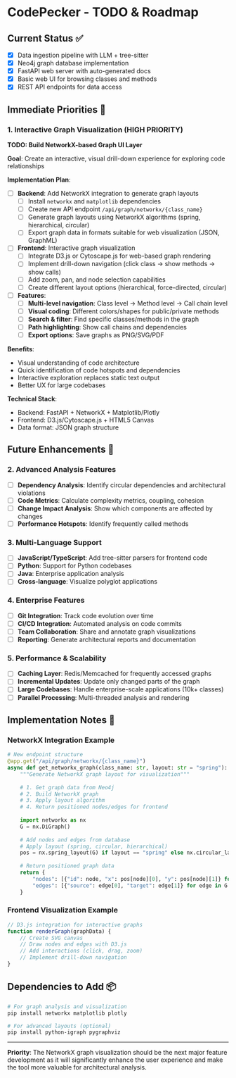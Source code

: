 # CodePecker - TODO & Roadmap

## Current Status ✅
- [x] Data ingestion pipeline with LLM + tree-sitter
- [x] Neo4j graph database implementation
- [x] FastAPI web server with auto-generated docs
- [x] Basic web UI for browsing classes and methods
- [x] REST API endpoints for data access

## Immediate Priorities 🚀

### 1. Interactive Graph Visualization (HIGH PRIORITY)
**TODO: Build NetworkX-based Graph UI Layer**

**Goal**: Create an interactive, visual drill-down experience for exploring code relationships

**Implementation Plan**:
- [ ] **Backend**: Add NetworkX integration to generate graph layouts
  - [ ] Install `networkx` and `matplotlib` dependencies
  - [ ] Create new API endpoint `/api/graph/networkx/{class_name}` 
  - [ ] Generate graph layouts using NetworkX algorithms (spring, hierarchical, circular)
  - [ ] Export graph data in formats suitable for web visualization (JSON, GraphML)

- [ ] **Frontend**: Interactive graph visualization
  - [ ] Integrate D3.js or Cytoscape.js for web-based graph rendering
  - [ ] Implement drill-down navigation (click class → show methods → show calls)
  - [ ] Add zoom, pan, and node selection capabilities
  - [ ] Create different layout options (hierarchical, force-directed, circular)

- [ ] **Features**:
  - [ ] **Multi-level navigation**: Class level → Method level → Call chain level
  - [ ] **Visual coding**: Different colors/shapes for public/private methods
  - [ ] **Search & filter**: Find specific classes/methods in the graph
  - [ ] **Path highlighting**: Show call chains and dependencies
  - [ ] **Export options**: Save graphs as PNG/SVG/PDF

**Benefits**:
- Visual understanding of code architecture
- Quick identification of code hotspots and dependencies  
- Interactive exploration replaces static text output
- Better UX for large codebases

**Technical Stack**:
- Backend: FastAPI + NetworkX + Matplotlib/Plotly
- Frontend: D3.js/Cytoscape.js + HTML5 Canvas
- Data format: JSON graph structure

## Future Enhancements 🔮

### 2. Advanced Analysis Features
- [ ] **Dependency Analysis**: Identify circular dependencies and architectural violations
- [ ] **Code Metrics**: Calculate complexity metrics, coupling, cohesion
- [ ] **Change Impact Analysis**: Show which components are affected by changes
- [ ] **Performance Hotspots**: Identify frequently called methods

### 3. Multi-Language Support
- [ ] **JavaScript/TypeScript**: Add tree-sitter parsers for frontend code
- [ ] **Python**: Support for Python codebases
- [ ] **Java**: Enterprise application analysis
- [ ] **Cross-language**: Visualize polyglot applications

### 4. Enterprise Features
- [ ] **Git Integration**: Track code evolution over time
- [ ] **CI/CD Integration**: Automated analysis on code commits
- [ ] **Team Collaboration**: Share and annotate graph visualizations
- [ ] **Reporting**: Generate architectural reports and documentation

### 5. Performance & Scalability
- [ ] **Caching Layer**: Redis/Memcached for frequently accessed graphs
- [ ] **Incremental Updates**: Update only changed parts of the graph
- [ ] **Large Codebases**: Handle enterprise-scale applications (10k+ classes)
- [ ] **Parallel Processing**: Multi-threaded analysis and rendering

## Implementation Notes 📝

### NetworkX Integration Example
```python
# New endpoint structure
@app.get("/api/graph/networkx/{class_name}")
async def get_networkx_graph(class_name: str, layout: str = "spring"):
    """Generate NetworkX graph layout for visualization"""
    
    # 1. Get graph data from Neo4j
    # 2. Build NetworkX graph
    # 3. Apply layout algorithm
    # 4. Return positioned nodes/edges for frontend
    
    import networkx as nx
    G = nx.DiGraph()
    
    # Add nodes and edges from database
    # Apply layout (spring, circular, hierarchical)
    pos = nx.spring_layout(G) if layout == "spring" else nx.circular_layout(G)
    
    # Return positioned graph data
    return {
        "nodes": [{"id": node, "x": pos[node][0], "y": pos[node][1]} for node in G.nodes()],
        "edges": [{"source": edge[0], "target": edge[1]} for edge in G.edges()]
    }
```

### Frontend Visualization Example
```javascript
// D3.js integration for interactive graphs
function renderGraph(graphData) {
    // Create SVG canvas
    // Draw nodes and edges with D3.js
    // Add interactions (click, drag, zoom)
    // Implement drill-down navigation
}
```

## Dependencies to Add 📦
```bash
# For graph analysis and visualization
pip install networkx matplotlib plotly

# For advanced layouts (optional)
pip install python-igraph pygraphviz
```

---

**Priority**: The NetworkX graph visualization should be the next major feature development as it will significantly enhance the user experience and make the tool more valuable for architectural analysis.
